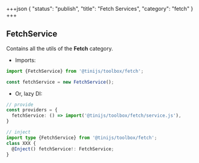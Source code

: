 +++json
{
  "status": "publish",
  "title": "Fetch Services",
  "category": "fetch"
}
+++

## FetchService

Contains all the utils of the **Fetch** category.

- Imports:

```ts
import {FetchService} from '@tinijs/toolbox/fetch';

const fetchService = new FetchService();
```

- Or, lazy DI:

```ts
// provide
const providers = {
  fetchService: () => import('@tinijs/toolbox/fetch/service.js'),
}

// inject
import type {FetchService} from '@tinijs/toolbox/fetch';
class XXX {
  @Inject() fetchService!: FetchService;
}
```